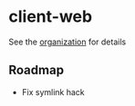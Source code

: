 # client-web

See the [organization](https://github.com/pansophiae) for details

## Roadmap

- Fix symlink hack

